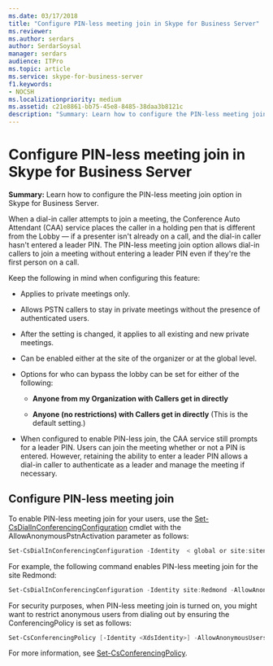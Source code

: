 ```yaml
---
ms.date: 03/17/2018
title: "Configure PIN-less meeting join in Skype for Business Server"
ms.reviewer: 
ms.author: serdars
author: SerdarSoysal
manager: serdars
audience: ITPro
ms.topic: article
ms.service: skype-for-business-server
f1.keywords:
- NOCSH
ms.localizationpriority: medium
ms.assetid: c21e8861-bb75-45e8-8485-38daa3b8121c
description: "Summary: Learn how to configure the PIN-less meeting join option in Skype for Business Server."
---
```


# Configure PIN-less meeting join in Skype for Business Server
 
**Summary:** Learn how to configure the PIN-less meeting join option in Skype for Business Server.
  
When a dial-in caller attempts to join a meeting, the Conference Auto Attendant (CAA) service places the caller in a holding pen that is different from the Lobby &#x2014; if a presenter isn't already on a call, and the dial-in caller hasn't entered a leader PIN. The PIN-less meeting join option allows dial-in callers to join a meeting without entering a leader PIN even if they're the first person on a call. 
  
Keep the following in mind when configuring this feature:
  
- Applies to private meetings only.
    
- Allows PSTN callers to stay in private meetings without the presence of authenticated users.
    
- After the setting is changed, it applies to all existing and new private meetings.
    
- Can be enabled either at the site of the organizer or at the global level.
    
- Options for who can bypass the lobby can be set for either of the following: 
    
  - **Anyone from my Organization with Callers get in directly**
    
  - **Anyone (no restrictions) with Callers get in directly** (This is the default setting.)
    
- When configured to enable PIN-less join, the CAA service still prompts for a leader PIN. Users can join the meeting whether or not a PIN is entered. However, retaining the ability to enter a leader PIN allows a dial-in caller to authenticate as a leader and manage the meeting if necessary.
    
## Configure PIN-less meeting join

To enable PIN-less meeting join for your users, use the [Set-CsDialInConferencingConfiguration](/powershell/module/skype/set-csdialinconferencingconfiguration?view=skype-ps) cmdlet with the AllowAnonymousPstnActivation parameter as follows:
  
```PowerShell
Set-CsDialInConferencingConfiguration -Identity  < global or site:sitename>  -AllowAnonymousPstnActivation $True
```

For example, the following command enables PIN-less meeting join for the site Redmond:
  
```PowerShell
Set-CsDialInConferencingConfiguration -Identity site:Redmond -AllowAnonymousPstnActivation $True
```

For security purposes, when PIN-less meeting join is turned on, you might want to restrict anonymous users from dialing out by ensuring the ConferencingPolicy is set as follows:
  
```PowerShell
Set-CsConferencingPolicy [-Identity <XdsIdentity>] -AllowAnonymousUsersToDialOut $False
```

For more information, see [Set-CsConferencingPolicy](/powershell/module/skype/set-csconferencingpolicy?view=skype-ps).

